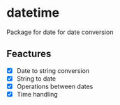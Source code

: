 # datetime

Package for date for date conversion

## Feactures
- [x] Date to string conversion
- [x] String to date
- [x] Operations between dates
- [x] Time handling